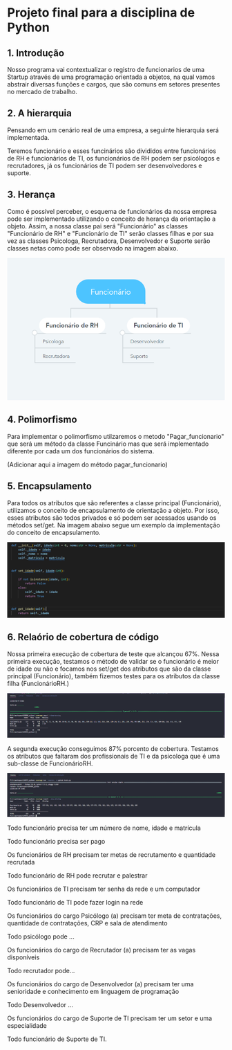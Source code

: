 # Projeto final para a disciplina de Python

## 1. Introdução

Nosso programa vai contextualizar o registro de funcionarios de uma Startup  através de uma programação orientada a objetos, na qual vamos abstrair diversas funções e cargos, que são comuns em setores presentes no mercado de trabalho.  

## 2. A hierarquia

Pensando em um cenário real de uma empresa, a seguinte hierarquia será implementada. 

Teremos funcionário e esses funcinários são divididos entre funcionários de RH e funcionários de TI, os funcionários de RH podem ser psicólogos e recrutadores, já os funcionários de TI podem ser desenvolvedores e suporte.

## 3. Herança

Como é possível perceber, o esquema de funcionários da nossa empresa pode ser implementado utilizando o conceito de herança da orientação a objeto. Assim, a nossa classe pai será "Funcionário" as classes "Funcionário de RH" e "Funcionário de TI" serão classes filhas e por sua vez as classes Psicologa, Recrutadora, Desenvolvedor e Suporte serão classes netas como pode ser observado na imagem abaixo.

![3.1](Imagens/hierarquiaFunc.png)

## 4. Polimorfismo

Para implementar o polimorfismo utilzaremos o metodo "Pagar_funcionario" que será um método da classe Funcinário mas que será implementado diferente por cada um dos funcionários do sistema.

(Adicionar aqui a imagem do método pagar_funcionario)

## 5. Encapsulamento

Para todos os atributos que são referentes a classe principal (Funcionário), utilizamos o conceito de encapsulamento de orientação a objeto. Por isso, esses atributos são todos privados e só podem ser acessados usando os métodos set/get. Na imagem abaixo segue um exemplo da implementação do conceito de encapsulamento.

![5.1](Imagens/encapsulamento1.png)

## 6. Relaório de cobertura de código

Nossa primeira execução de cobertura de teste que alcançou 67%. Nessa primeira execução, testamos o método de validar se o funcionário é meior de idade ou não e focamos nos set/get dos atributos que são da classe principal (Funcionário), também fizemos testes para os atributos da classe filha (FuncionárioRH.)

![6.1](Imagens/porcentagem1.png)

A segunda execução conseguimos 87% porcento de cobertura. Testamos os atributos que faltaram dos profissionais de TI e da psicologa que é uma sub-classe de FuncionárioRH.

![6.2](Imagens/oitentaporcento.png)

Todo funcionário precisa ter um número de nome, idade e matrícula  


Todo funcionário precisa ser pago

Os funcionários de RH precisam  ter metas de 
recrutamento e quantidade recrutada

Todo funcionário de RH pode recrutar e palestrar

Os funcionários de TI precisam ter senha da rede e um computador

Todo funcionário de TI pode fazer login na rede

Os funcionários do cargo Psicólogo (a) precisam ter meta de contratações, quantidade de contratações, CRP e sala de atendimento

Todo psicólogo pode ...

Os funcionários do cargo de Recrutador (a) precisam ter as vagas disponíveis

Todo recrutador pode...

Os funcionários do cargo de Desenvolvedor (a) precisam ter uma senioridade e conhecimento em linguagem de programação

Todo Desenvolvedor ...

Os funcionários do cargo de Suporte de TI precisam ter um setor e uma especialidade

Todo funcionário de Suporte de TI.